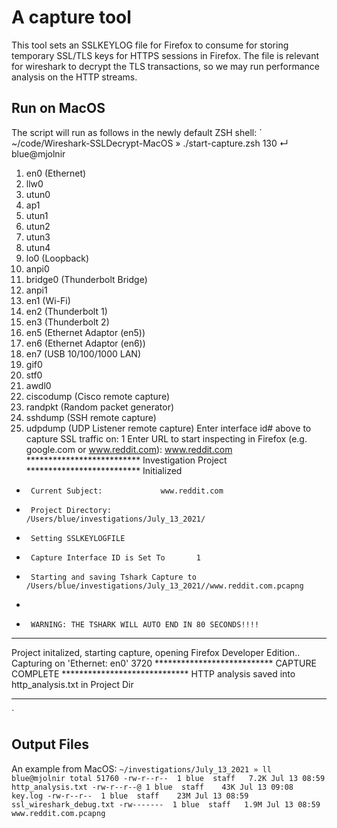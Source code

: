 # A capture tool
This tool sets an SSLKEYLOG file for Firefox to consume for storing temporary SSL/TLS keys for HTTPS sessions in Firefox.
The file is relevant for wireshark to decrypt the TLS transactions, so we may run performance analysis on the HTTP streams.

## Run on MacOS
The script will run as follows in the newly default ZSH shell:
`
~/code/Wireshark-SSLDecrypt-MacOS » ./start-capture.zsh                                                        130 ↵ blue@mjolnir
1. en0 (Ethernet)
2. llw0
3. utun0
4. ap1
5. utun1
6. utun2
7. utun3
8. utun4
9. lo0 (Loopback)
10. anpi0
11. bridge0 (Thunderbolt Bridge)
12. anpi1
13. en1 (Wi-Fi)
14. en2 (Thunderbolt 1)
15. en3 (Thunderbolt 2)
16. en5 (Ethernet Adaptor (en5))
17. en6 (Ethernet Adaptor (en6))
18. en7 (USB 10/100/1000 LAN)
19. gif0
20. stf0
21. awdl0
22. ciscodump (Cisco remote capture)
23. randpkt (Random packet generator)
24. sshdump (SSH remote capture)
25. udpdump (UDP Listener remote capture)
Enter interface id# above to capture SSL traffic on: 1
Enter URL to start inspecting in Firefox (e.g. google.com or www.reddit.com): www.reddit.com
************************** Investigation Project **************************
                               Initialized
*      Current Subject:				www.reddit.com
*      Project Directory:			/Users/blue/investigations/July_13_2021/
*      Setting SSLKEYLOGFILE
*      Capture Interface ID is Set To		1
*      Starting and saving Tshark Capture to	/Users/blue/investigations/July_13_2021//www.reddit.com.pcapng
*
*      WARNING: THE TSHARK WILL AUTO END IN 80 SECONDS!!!!
***************************************************************************
Project initalized, starting capture, opening Firefox Developer Edition..
Capturing on 'Ethernet: en0'
3720
***************************  CAPTURE COMPLETE *****************************
      HTTP analysis saved into http_analysis.txt in Project Dir
***************************************************************************
`

## Output Files
An example from MacOS:
`
~/investigations/July_13_2021 » ll                                                                                                                                                                                           blue@mjolnir
total 51760
-rw-r--r--  1 blue  staff   7.2K Jul 13 08:59 http_analysis.txt
-rw-r--r--@ 1 blue  staff    43K Jul 13 09:08 key.log
-rw-r--r--  1 blue  staff    23M Jul 13 08:59 ssl_wireshark_debug.txt
-rw-------  1 blue  staff   1.9M Jul 13 08:59 www.reddit.com.pcapng
`
